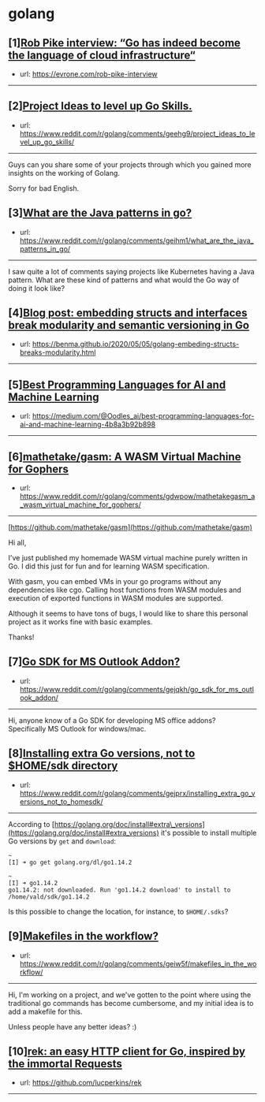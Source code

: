 # golang
## [1][Rob Pike interview: “Go has indeed become the language of cloud infrastructure“](https://www.reddit.com/r/golang/comments/gegxe4/rob_pike_interview_go_has_indeed_become_the/)
- url: https://evrone.com/rob-pike-interview
---

## [2][Project Ideas to level up Go Skills.](https://www.reddit.com/r/golang/comments/geehg9/project_ideas_to_level_up_go_skills/)
- url: https://www.reddit.com/r/golang/comments/geehg9/project_ideas_to_level_up_go_skills/
---
Guys can you share some of your projects through which you gained more insights on the working of Golang.

Sorry for bad English.
## [3][What are the Java patterns in go?](https://www.reddit.com/r/golang/comments/geihm1/what_are_the_java_patterns_in_go/)
- url: https://www.reddit.com/r/golang/comments/geihm1/what_are_the_java_patterns_in_go/
---
I saw quite a lot of comments saying projects like Kubernetes having a Java pattern. What are these kind of patterns and what would the Go way of doing it look like?
## [4][Blog post: embedding structs and interfaces break modularity and semantic versioning in Go](https://www.reddit.com/r/golang/comments/ge718i/blog_post_embedding_structs_and_interfaces_break/)
- url: https://benma.github.io/2020/05/05/golang-embeding-structs-breaks-modularity.html
---

## [5][Best Programming Languages for AI and Machine Learning](https://www.reddit.com/r/golang/comments/gejzpg/best_programming_languages_for_ai_and_machine/)
- url: https://medium.com/@Oodles_ai/best-programming-languages-for-ai-and-machine-learning-4b8a3b92b898
---

## [6][mathetake/gasm: A WASM Virtual Machine for Gophers](https://www.reddit.com/r/golang/comments/gdwpow/mathetakegasm_a_wasm_virtual_machine_for_gophers/)
- url: https://www.reddit.com/r/golang/comments/gdwpow/mathetakegasm_a_wasm_virtual_machine_for_gophers/
---
[https://github.com/mathetake/gasm](https://github.com/mathetake/gasm)

Hi all,

I've just published my homemade WASM virtual machine purely written in Go. I did this just for fun and for learning WASM specification. 

With gasm, you can embed VMs in your go programs without any dependencies like cgo. Calling host functions from WASM modules and execution of exported functions in WASM modules are supported.

Although it seems to have tons of bugs, I would like to share this personal project as it works fine with basic examples.

Thanks!
## [7][Go SDK for MS Outlook Addon?](https://www.reddit.com/r/golang/comments/gejqkh/go_sdk_for_ms_outlook_addon/)
- url: https://www.reddit.com/r/golang/comments/gejqkh/go_sdk_for_ms_outlook_addon/
---
Hi, anyone know of a Go SDK for developing MS office addons?  
Specifically MS Outlook for windows/mac.
## [8][Installing extra Go versions, not to $HOME/sdk directory](https://www.reddit.com/r/golang/comments/gejprx/installing_extra_go_versions_not_to_homesdk/)
- url: https://www.reddit.com/r/golang/comments/gejprx/installing_extra_go_versions_not_to_homesdk/
---
According to [https://golang.org/doc/install#extra\_versions](https://golang.org/doc/install#extra_versions) it's possible to install multiple Go versions by  `get` and `download`:

    ~
    [I] ➜ go get golang.org/dl/go1.14.2
    
    ~
    [I] ➜ go1.14.2
    go1.14.2: not downloaded. Run 'go1.14.2 download' to install to /home/vald/sdk/go1.14.2

Is this possible to change the location, for instance, to `$HOME/.sdks`?
## [9][Makefiles in the workflow?](https://www.reddit.com/r/golang/comments/geiw5f/makefiles_in_the_workflow/)
- url: https://www.reddit.com/r/golang/comments/geiw5f/makefiles_in_the_workflow/
---
Hi, I'm working on a project, and we've gotten to the point where using the traditional go commands has become cumbersome, and my initial idea is to add a makefile for this.  


Unless people have any better ideas? :)
## [10][rek: an easy HTTP client for Go, inspired by the immortal Requests](https://www.reddit.com/r/golang/comments/ge20xn/rek_an_easy_http_client_for_go_inspired_by_the/)
- url: https://github.com/lucperkins/rek
---


